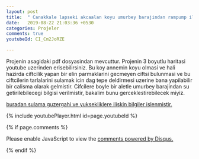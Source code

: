 ```yaml
---
layout: post
title:  " Canakkale lapseki akcaalan koyu umurbey barajindan rampump ile sulama projesi "
date:   2019-08-22 21:03:36 +0530
categories: Projeler
comments: true
youtubeId: CI_Cm2JoRZE

---
```


Projenin asagidaki pdf dosyasindan mevcuttur. Projenin 3 boyutlu haritasi youtube uzerinden erisebilirsiniz. Bu koy annemin
koyu olmasi ve hali hazirda ciftcilik yapan bir elin parmaklarini gecmeyen ciftsi bulunmasi ve bu ciftcilerin tarlalarini
sulamak icin dag tepe deldirmesi uzerine  bana yapilabilir bir calisma olarak gelmistir. Cifcilere boyle bir aletle umurbey barajindan su getirilebilecegi bilgisi verilmistir, bakalim bunu gerceklestirebilecek miyiz.


[buradan sulama guzergahi ve yuksekliklere iliskin bilgiler islenmistir.](https://github.com/iamselcuk/iamselcuk.github.io/blob/master/assets/akcaalansulamaprojesi.pdf)


{% include youtubePlayer.html id=page.youtubeId %}




{% if page.comments %}

<div id="disqus_thread"></div>
<script>

/**
*  RECOMMENDED CONFIGURATION VARIABLES: EDIT AND UNCOMMENT THE SECTION BELOW TO INSERT DYNAMIC VALUES FROM YOUR PLATFORM OR CMS.
*  LEARN WHY DEFINING THESE VARIABLES IS IMPORTANT: https://disqus.com/admin/universalcode/#configuration-variables*/
/*
var disqus_config = function () {
this.page.url = PAGE_URL;  // Replace PAGE_URL with your page's canonical URL variable
this.page.identifier = PAGE_IDENTIFIER; // Replace PAGE_IDENTIFIER with your page's unique identifier variable
};
*/
(function() { // DON'T EDIT BELOW THIS LINE
var d = document, s = d.createElement('script');
s.src = 'https://https-iamselcuk-github-io.disqus.com/embed.js';
s.setAttribute('data-timestamp', +new Date());
(d.head || d.body).appendChild(s);
})();
</script>
<noscript>Please enable JavaScript to view the <a href="https://disqus.com/?ref_noscript">comments powered by Disqus.</a></noscript>


{% endif %}
